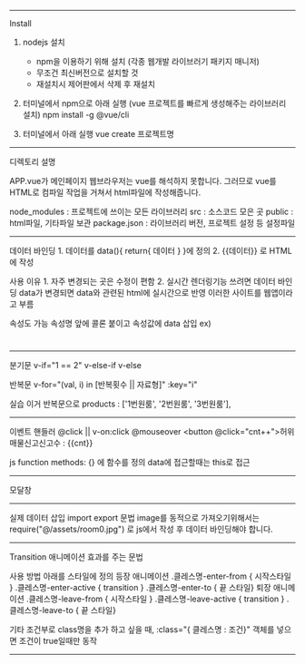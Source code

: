 -----------------------------------------------------------------------
Install

1. nodejs 설치
	- npm을 이용하기 위해 설치 (각종 웹개발 라이브러기 패키지 매니저)
	- 무조건 최신버전으로 설치할 것
	- 재설치시 제어판에서 삭제 후 재설치

2. 터미널에서 npm으로 아래 실행 (vue 프로젝트를 빠르게 생성해주는 라이브러리 설치)
	npm install -g @vue/cli

3. 터미널에서 아래 실행
	vue create 프로젝트명

-----------------------------------------------------------------------
디렉토리 설명

APP.vue가 메인페이지
웹브라우저는 vue를 해석하지 못합니다.
그러므로 vue를 HTML로 컴파일 작업을 거쳐서 html파일에 작성해줍니다.

node_modules : 프로젝트에 쓰이는 모든 라이브러리
src : 소스코드 모은 곳
public : html파일, 기타파일 보관
package.json : 라이브러리 버전, 프로젝트 설정 등 설정파일

-----------------------------------------------------------------------

데이터 바인딩
	1. 데이터를 data(){ return{ 데이터 } }에 정의
	2. {{데이터}} 로 HTML에 작성

사용 이유
	1. 자주 변경되는 곳은 수정이 편함
	2. 실시간 렌더링기능 쓰려면 데이터 바인딩
		data가 변경되면 data와 관련된 html에 실시간으로 반영
		이러한 사이트를 웹앱이라고 부름

속성도 가능
	속성명 앞에 콜론 붙이고 속성값에 data 삽입
		ex) <h1 :class="classname"></h1>

-----------------------------------------------------------------------

분기문
v-if="1 == 2"
v-else-if
v-else


반복문
	v-for="(val, i) in [반복횟수 || 자료형]" :key="i"

실습
	이거 반복문으로
	products : ['1번원룸', '2번원룸', '3번원룸'],

-----------------------------------------------------------------------

이벤트 핸들러
	@click  ||  v-on:click
	@mouseover
	<button @click="cnt++">허위매물신고</button><span>신고수 : {{cnt}}</span>

js function
	methods: {} 에 함수를 정의
	data에 접근할때는 this로 접근

-----------------------------------------------------------------------

모달창

-----------------------------------------------------------------------

실제 데이터 삽입
import export 문법
image를 동적으로 가져오기위해서는
require("@/assets/room0.jpg") 로 js에서 작성 후 데이터 바인딩해야 합니다.

-----------------------------------------------------------------------
Transition
	애니메이션 효과를 주는 문법

사용 방법
	아래를 스타일에 정의
		등장 애니메이션
			.클레스명-enter-from { 시작스타일 }
			.클레스명-enter-active { transition }
			.클레스명-enter-to { 끝 스타일}
		퇴장 애니메이션
			.클레스명-leave-from { 시작스타일 }
			.클레스명-leave-active { transition }
			.클레스명-leave-to { 끝 스타일}

기타
	조건부로 class명을 추가 하고 싶을 때,
	:class="{ 클레스명 : 조건}" 객체를 넣으면 조건이 true일때만 동작

-----------------------------------------------------------------------

